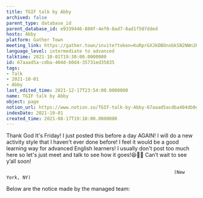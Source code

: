 ```yaml
---
title: TGIF talk by Abby
archived: false
parent_type: database_id
parent_database_id: e9339446-880f-4ef0-8ad7-8ad1f507dded
hosts: Abby
platform: Gather Town
meeting_link: https://gather.town/invite?token=KuRprGXJkDBOnxbkSN2NWn2HuHjwl9GJ
language_level: intermediate to advanced
talktime: 2021-10-01T19:30:00.0000000
id: 67aaad5a-cdba-404d-b0d4-35731ed35835
tags:
- Talk
- 2021-10-01
- Abby
last_edited_time: 2021-12-17T23:54:00.0000000
name: TGIF talk by Abby
object: page
notion_url: https://www.notion.so/TGIF-talk-by-Abby-67aaad5acdba404db0d435731ed35835
indexDate: 2021-10-01
created_time: 2021-08-17T19:10:00.0000000
---
```


Thank God It's Friday! I just posted this before a day AGAIN!
I will do a new activity style that I haven't ever done before! I feel it would be a good learning way for advanced English learners!
I usually don't post too much here so let's just meet and talk to see how it goes!😆👍🏻
Can’t wait to see y’all soon!


                                                                  (New York, NY)
                                                  



Below are the notice made by the managed team:


